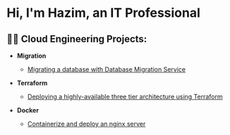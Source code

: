 <h1>Hi, I'm Hazim, an IT Professional

<h2>👨‍💻 Cloud Engineering Projects:</h2>

- <b>Migration</b>
  - [Migrating a database with Database Migration Service ](https://github.com/hazim2016/aws-database-migration)
  
- <b>Terraform</b>
  - [Deploying a highly-available three tier architecture using Terraform](https://github.com/hazim2016/settingup-ad)

- <b>Docker</b>
  - [Containerize and deploy an nginx server](https://github.com/hazim2016/containerize-and-deploy-ngnix-container)

